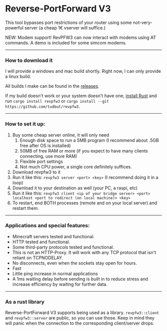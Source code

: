  Reverse-PortForward V3
========================

This tool bypasses port restrictions of your router using some not-very-powerful
server (a cheap 1€ vserver will suffice.)

NEW: Modem support! RevPFW3 can now interact with modems using AT commands. A demo
is included for some simcom modems.

---

### How to download it

I will provide a windows and mac build shortly. Right now, I can only provide a linux
build.

All builds I make can be found in the
[releases](https://github.com/tudbut/revpfw3/releases/latest).

If my build doesn't work or your system doesn't have one, [install
Rust](https://rustup.rs) and run `cargo install revpfw3` or `cargo install --git
https://github.com/tudbut/revpfw3`.

---

### How to set it up:

1. Buy some cheap server online, it will only need
   1. Enough disk space to run a 5MB program (I recommend about .5GB free after
      OS is installed)
   2. 50MB of free RAM or more (if you expect to have many clients connecting, 
      use more RAM)
   3. Flexible port settings
   4. Not much CPU power, a single core definitely suffices.
2. Download revpfw3 to it
3. Run it like this: `revpfw3 server <port> <key>` (I recommend doing it in a
   loop)
4. Download it to your destination as well (your PC, a raspi, etc)
5. Run it like this: `revpfw3 client <ip of your bridge server> <port> localhost
   <port to redirect (on local machine)> <key>`
6. To restart, end BOTH processes (remote and on your local server) and restart
   them.

---

### Applications and special features:

- Minecraft servers tested and functional.
- HTTP tested and functional.
- Some third-party protocols tested and functional.
- This is not an HTTP-Proxy. It will work with any TCP protocol that isn't
  reliant on TCPNODELAY.
- No disconnects, even when the sockets stay open for hours.
- Fast
- Little ping increase in normal applications
- A 1ms waiting delay before sending is built in to reduce stress and increase
  efficiency by waiting for further data.

---

### As a rust library

Reverse-PortForward V3 supports being used as a library. `revpfw3::client` and
`revpfw3::server` are public, so you can use those. Keep in mind they will panic
when the connection to the corresponding client/server drops.

